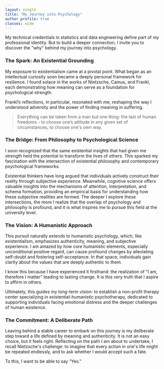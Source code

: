 ```yaml
---
layout: single
title: "My Journey into Psychology"
author_profile: true
classes: wide
---
```


My technical credentials in statistics and data engineering define part of my professional identity. But to build a deeper connection, I invite you to discover the "why" behind my journey into psychology.

### The Spark: An Existential Grounding

My exposure to existentialism came at a pivotal point. What began as an intellectual curiosity soon became a deeply personal framework for resilience. I found solace in the works of Nietzsche, Camus, and Frankl, each demonstrating how meaning can serve as a foundation for psychological strength.

Frankl’s reflections, in particular, resonated with me, reshaping the way I understood adversity and the power of finding meaning in suffering.

> Everything can be taken from a man but one thing: the last of human freedoms - to choose one’s attitude in any given set of circumstances, to choose one's own way.

### The Bridge: From Philosophy to Psychological Science

I soon recognized that the same existential insights that had given me strength held the potential to transform the lives of others. This sparked my fascination with the intersection of existential philosophy and contemporary psychological frameworks.

Existential thinkers have long argued that individuals actively construct their reality through subjective experience. Meanwhile, cognitive science offers valuable insights into the mechanisms of attention, interpretation, and schema formation, providing an empirical basis for understanding how these subjective realities are formed. The deeper I explore these intersections, the more I realize that the overlap of psychology and philosophy is profound, and it is what inspires me to pursue this field at the university level.

### The Vision: A Humanistic Approach

This pursuit naturally extends to humanistic psychology, which, like existentialism, emphasizes authenticity, meaning, and subjective experience. I am amazed by how core humanistic elements, especially unconditional positive regard, can cause profound changes by alleviating self-doubt and fostering self-acceptance. In that space, individuals gain clarity about the values that are deeply authentic to them.

I know this because I have experienced it firsthand: the realization of “I am, therefore I matter” leading to lasting change. It is this very truth that I aspire to affirm in others.

Ultimately, this guides my long-term vision: to establish a non-profit therapy center specializing in existential-humanistic psychotherapy, dedicated to supporting individuals facing emotional distress and the deeper challenges of human existence.

### The Commitment: A Deliberate Path

Leaving behind a stable career to embark on this journey is my deliberate step toward a life defined by meaning and authenticity. It is not an easy choice, but it feels right. Reflecting on the path I am about to undertake, I recall Nietzsche's challenge: to imagine that every action in one's life might be repeated endlessly, and to ask whether I would accept such a fate.

To this, I want to be able to say “Yes.”
